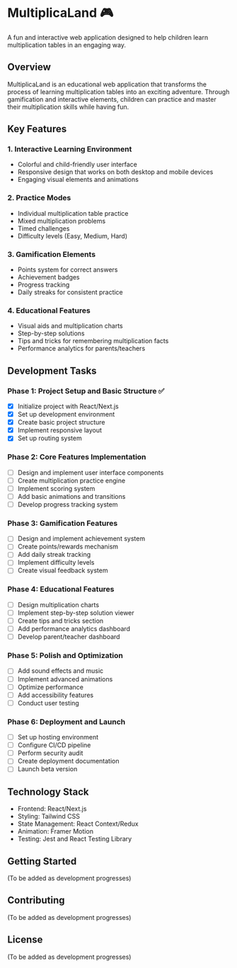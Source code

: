 # MultiplicaLand 🎮

A fun and interactive web application designed to help children learn multiplication tables in an engaging way.

## Overview

MultiplicaLand is an educational web application that transforms the process of learning multiplication tables into an exciting adventure. Through gamification and interactive elements, children can practice and master their multiplication skills while having fun.

## Key Features

### 1. Interactive Learning Environment
- Colorful and child-friendly user interface
- Responsive design that works on both desktop and mobile devices
- Engaging visual elements and animations

### 2. Practice Modes
- Individual multiplication table practice
- Mixed multiplication problems
- Timed challenges
- Difficulty levels (Easy, Medium, Hard)

### 3. Gamification Elements
- Points system for correct answers
- Achievement badges
- Progress tracking
- Daily streaks for consistent practice

### 4. Educational Features
- Visual aids and multiplication charts
- Step-by-step solutions
- Tips and tricks for remembering multiplication facts
- Performance analytics for parents/teachers

## Development Tasks

### Phase 1: Project Setup and Basic Structure ✅
- [x] Initialize project with React/Next.js
- [x] Set up development environment
- [x] Create basic project structure
- [x] Implement responsive layout
- [x] Set up routing system

### Phase 2: Core Features Implementation
- [ ] Design and implement user interface components
- [ ] Create multiplication practice engine
- [ ] Implement scoring system
- [ ] Add basic animations and transitions
- [ ] Develop progress tracking system

### Phase 3: Gamification Features
- [ ] Design and implement achievement system
- [ ] Create points/rewards mechanism
- [ ] Add daily streak tracking
- [ ] Implement difficulty levels
- [ ] Create visual feedback system

### Phase 4: Educational Features
- [ ] Design multiplication charts
- [ ] Implement step-by-step solution viewer
- [ ] Create tips and tricks section
- [ ] Add performance analytics dashboard
- [ ] Develop parent/teacher dashboard

### Phase 5: Polish and Optimization
- [ ] Add sound effects and music
- [ ] Implement advanced animations
- [ ] Optimize performance
- [ ] Add accessibility features
- [ ] Conduct user testing

### Phase 6: Deployment and Launch
- [ ] Set up hosting environment
- [ ] Configure CI/CD pipeline
- [ ] Perform security audit
- [ ] Create deployment documentation
- [ ] Launch beta version

## Technology Stack

- Frontend: React/Next.js
- Styling: Tailwind CSS
- State Management: React Context/Redux
- Animation: Framer Motion
- Testing: Jest and React Testing Library

## Getting Started

(To be added as development progresses)

## Contributing

(To be added as development progresses)

## License

(To be added as development progresses)

